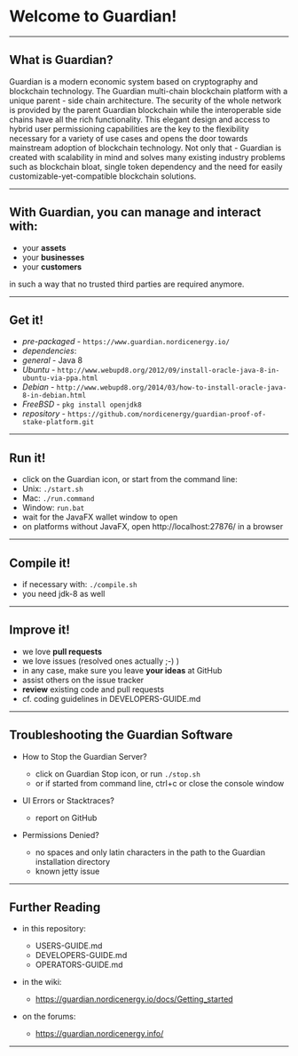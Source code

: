 
# Welcome to Guardian! #

----
## What is Guardian? ##
Guardian is a modern economic system based on cryptography and blockchain technology. The Guardian multi-chain
 blockchain platform with a unique parent - side chain architecture. The security of the whole network is provided by the parent Guardian blockchain while the interoperable side chains have all the rich functionality. This elegant design and access to hybrid user permissioning capabilities are the key to the flexibility necessary for a variety of use cases and opens the door towards mainstream adoption of blockchain technology. Not only that - Guardian is created with scalability in mind and solves many existing industry problems such as blockchain bloat, single token dependency and the need for easily customizable-yet-compatible blockchain solutions.
 
 ----
## With Guardian, you can manage and interact with: ##

 - your **assets**
 - your **businesses**
 - your **customers**

in such a way that no trusted third parties are required anymore.

----
## Get it! ##

  - *pre-packaged* - `https://www.guardian.nordicenergy.io/`
  - *dependencies*:
  - *general* - Java 8
  - *Ubuntu* - `http://www.webupd8.org/2012/09/install-oracle-java-8-in-ubuntu-via-ppa.html`
  - *Debian* - `http://www.webupd8.org/2014/03/how-to-install-oracle-java-8-in-debian.html`
  - *FreeBSD* - `pkg install openjdk8`
  - *repository* - `https://github.com/nordicenergy/guardian-proof-of-stake-platform.git`
  
----
## Run it! ##

  - click on the Guardian icon, or start from the command line:
  - Unix: `./start.sh`
  - Mac: `./run.command`
  - Window: `run.bat`
  - wait for the JavaFX wallet window to open
  - on platforms without JavaFX, open http://localhost:27876/ in a browser

----
## Compile it! ##

  - if necessary with: `./compile.sh`
  - you need jdk-8 as well

----
## Improve it! ##

  - we love **pull requests**
  - we love issues (resolved ones actually ;-) )
  - in any case, make sure you leave **your ideas** at GitHub
  - assist others on the issue tracker
  - **review** existing code and pull requests
  - cf. coding guidelines in DEVELOPERS-GUIDE.md

----
## Troubleshooting the Guardian Software ##

  - How to Stop the Guardian Server?
    - click on Guardian Stop icon, or run `./stop.sh`
    - or if started from command line, ctrl+c or close the console window

  - UI Errors or Stacktraces?
    - report on GitHub

  - Permissions Denied?
    - no spaces and only latin characters in the path to the Guardian installation directory
    - known jetty issue

----
## Further Reading ##

  - in this repository:
    - USERS-GUIDE.md
    - DEVELOPERS-GUIDE.md
    - OPERATORS-GUIDE.md

  - in the wiki:
    - https://guardian.nordicenergy.io/docs/Getting_started

  - on the forums:
    - https://guardian.nordicenergy.info/
    
----

